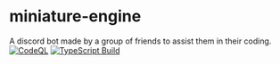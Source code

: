 # miniature-engine
A discord bot made by a group of friends to assist them in their coding.
[![CodeQL](https://github.com/Elektron-blip/miniature-engine/actions/workflows/codeql-analysis.yml/badge.svg)](https://github.com/Elektron-blip/miniature-engine/actions/workflows/codeql-analysis.yml) [![TypeScript Build](https://github.com/Elektron-blip/miniature-engine/actions/workflows/ts_build.yml/badge.svg)](https://github.com/Elektron-blip/miniature-engine/actions/workflows/ts_build.yml)

